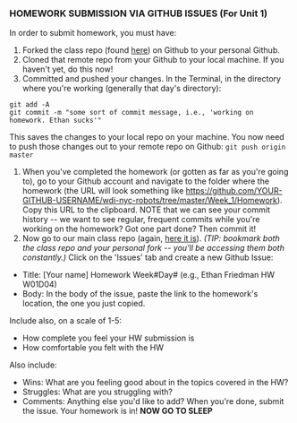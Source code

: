 ### HOMEWORK SUBMISSION VIA GITHUB ISSUES (For Unit 1)

In order to submit homework, you must have:
1. Forked the class repo (found [here](https://github.com/ga-students/wdi-nyc-robots)) on Github to your personal Github.
1. Cloned that remote repo from your Github to your local machine. If you haven't yet, do this now!
1. Committed and pushed your changes. In the Terminal, in the directory where you're working (generally that day's directory):
```
git add -A
git commit -m "some sort of commit message, i.e., 'working on homework. Ethan sucks'"
```

This saves the changes to your local repo on your machine. You now need to push those changes out to your remote repo on Github: `git push origin master`
1. When you've completed the homework (or gotten as far as you're going to), go to your Github account and navigate to the folder where the homework (the URL will look something like https://github.com/YOUR-GITHUB-USERNAME/wdi-nyc-robots/tree/master/Week_1/Homework). Copy this URL to the clipboard. NOTE that we can see your commit history -- we want to see regular, frequent commits while you're working on the homework? Got one part done? Then commit it!
1. Now go to our main class repo (again, [here it is](https://github.com/ga-students/wdi-nyc-robots)). *(TIP: bookmark both the class repo and your personal fork -- you'll be accessing them both constantly.)* Click on the 'Issues' tab and create a new Github Issue:

  * Title: [Your name] Homework Week#Day# (e.g., Ethan Friedman HW W01D04)
  * Body: In the body of the issue, paste the link to the homework's location, the one you just copied.

  Include also, on a scale of 1-5:
  * How complete you feel your HW submission is
  * How comfortable you felt with the HW

  Also include:
  * Wins: What are you feeling good about in the topics covered in the HW?
  * Struggles: What are you struggling with?
  * Comments: Anything else you'd like to add? When you're done, submit the issue. Your homework is in! **NOW GO TO SLEEP**
